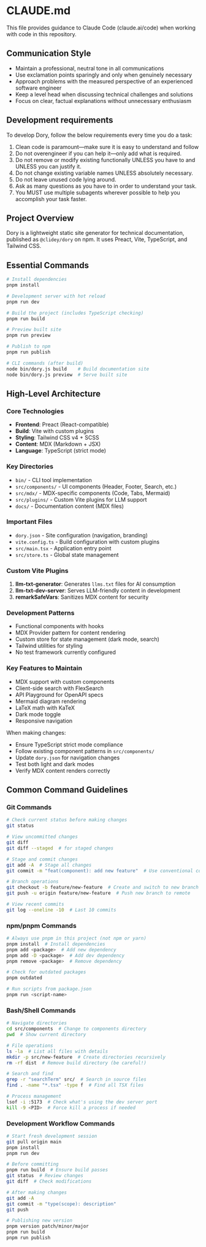 # CLAUDE.md

This file provides guidance to Claude Code (claude.ai/code) when working with code in this repository.

## Communication Style
- Maintain a professional, neutral tone in all communications
- Use exclamation points sparingly and only when genuinely necessary
- Approach problems with the measured perspective of an experienced software engineer
- Keep a level head when discussing technical challenges and solutions
- Focus on clear, factual explanations without unnecessary enthusiasm

## Development requirements
To develop Dory, follow the below requirements every time you do a task:
1. Clean code is paramount—make sure it is easy to understand and follow
2. Do not overengineer if you can help it—only add what is required.
3. Do not remove or modify existing functionally UNLESS you have to and UNLESS you can justify it.
4. Do not change existing variable names UNLESS absolutely necessary.
5. Do not leave unused code lying around.
6. Ask as many questions as you have to in order to understand your task.
7. You MUST use multiple subagents wherever possible to help you accomplish your task faster.

## Project Overview

Dory is a lightweight static site generator for technical documentation, published as `@clidey/dory` on npm. It uses Preact, Vite, TypeScript, and Tailwind CSS.

## Essential Commands

```bash
# Install dependencies
pnpm install

# Development server with hot reload
pnpm run dev

# Build the project (includes TypeScript checking)
pnpm run build

# Preview built site
pnpm run preview

# Publish to npm
pnpm run publish

# CLI commands (after build)
node bin/dory.js build    # Build documentation site
node bin/dory.js preview  # Serve built site
```

## High-Level Architecture

### Core Technologies
- **Frontend**: Preact (React-compatible)
- **Build**: Vite with custom plugins
- **Styling**: Tailwind CSS v4 + SCSS
- **Content**: MDX (Markdown + JSX)
- **Language**: TypeScript (strict mode)

### Key Directories
- `bin/` - CLI tool implementation
- `src/components/` - UI components (Header, Footer, Search, etc.)
- `src/mdx/` - MDX-specific components (Code, Tabs, Mermaid)
- `src/plugins/` - Custom Vite plugins for LLM support
- `docs/` - Documentation content (MDX files)

### Important Files
- `dory.json` - Site configuration (navigation, branding)
- `vite.config.ts` - Build configuration with custom plugins
- `src/main.tsx` - Application entry point
- `src/store.ts` - Global state management

### Custom Vite Plugins
1. **llm-txt-generator**: Generates `llms.txt` files for AI consumption
2. **llm-txt-dev-server**: Serves LLM-friendly content in development
3. **remarkSafeVars**: Sanitizes MDX content for security

### Development Patterns
- Functional components with hooks
- MDX Provider pattern for content rendering
- Custom store for state management (dark mode, search)
- Tailwind utilities for styling
- No test framework currently configured

### Key Features to Maintain
- MDX support with custom components
- Client-side search with FlexSearch
- API Playground for OpenAPI specs
- Mermaid diagram rendering
- LaTeX math with KaTeX
- Dark mode toggle
- Responsive navigation

When making changes:
- Ensure TypeScript strict mode compliance
- Follow existing component patterns in `src/components/`
- Update `dory.json` for navigation changes
- Test both light and dark modes
- Verify MDX content renders correctly

## Common Command Guidelines

### Git Commands
```bash
# Check current status before making changes
git status

# View uncommitted changes
git diff
git diff --staged  # for staged changes

# Stage and commit changes
git add -A  # Stage all changes
git commit -m "feat(component): add new feature"  # Use conventional commits

# Branch operations
git checkout -b feature/new-feature  # Create and switch to new branch
git push -u origin feature/new-feature  # Push new branch to remote

# View recent commits
git log --oneline -10  # Last 10 commits
```

### npm/pnpm Commands
```bash
# Always use pnpm in this project (not npm or yarn)
pnpm install  # Install dependencies
pnpm add <package>  # Add new dependency
pnpm add -D <package>  # Add dev dependency
pnpm remove <package>  # Remove dependency

# Check for outdated packages
pnpm outdated

# Run scripts from package.json
pnpm run <script-name>
```

### Bash/Shell Commands
```bash
# Navigate directories
cd src/components  # Change to components directory
pwd  # Show current directory

# File operations
ls -la  # List all files with details
mkdir -p src/new-feature  # Create directories recursively
rm -rf dist  # Remove build directory (be careful!)

# Search and find
grep -r "searchTerm" src/  # Search in source files
find . -name "*.tsx" -type f  # Find all TSX files

# Process management
lsof -i :5173  # Check what's using the dev server port
kill -9 <PID>  # Force kill a process if needed
```

### Development Workflow Commands
```bash
# Start fresh development session
git pull origin main
pnpm install
pnpm run dev

# Before committing
pnpm run build  # Ensure build passes
git status  # Review changes
git diff  # Check modifications

# After making changes
git add -A
git commit -m "type(scope): description"
git push

# Publishing new version
pnpm version patch/minor/major
pnpm run build
pnpm run publish
```